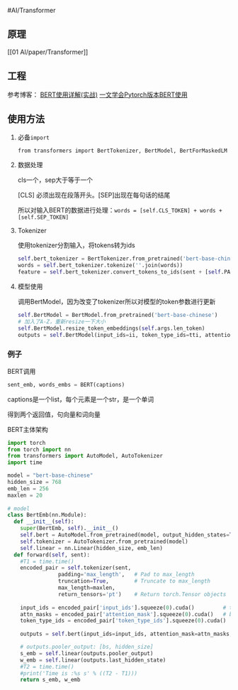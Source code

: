 #AI/Transformer  


## 原理

[[01 AI/paper/Transformer]]



## 工程

参考博客：
[BERT使用详解(实战)](https://www.jianshu.com/p/bfd0148b292e)
[一文学会Pytorch版本BERT使用](https://zhuanlan.zhihu.com/p/113639892?ivk_sa=1024320u)

## 使用方法
1. 必备`import`
	
	`from transformers import BertTokenizer, BertModel, BertForMaskedLM`


2. 数据处理
	
	cls一个，sep大于等于一个
	
	[CLS] 必须出现在段落开头。[SEP]出现在每句话的结尾
	
	所以对输入BERT的数据进行处理：`words = [self.CLS_TOKEN] + words + [self.SEP_TOKEN]`


3. Tokenizer
	
	使用tokenizer分割输入，将tokens转为ids
	
	```python
	self.bert_tokenizer = BertTokenizer.from_pretrained('bert-base-chinese') 
	words = self.bert_tokenizer.tokenize(''.join(words)) 
	feature = self.bert_tokenizer.convert_tokens_to_ids(sent + [self.PAD_TOKEN for _ in range(max_sent_len - len(sent))])
	```



4. 模型使用

   调用BertModel，因为改变了tokenizer所以对模型的token参数进行更新

   ```python
   self.BertModel = BertModel.from_pretrained('bert-base-chinese') 
   # 加入了A-Z，重新resize一下大小 
   self.BertModel.resize_token_embeddings(self.args.len_token)  
   outputs = self.BertModel(input_ids=ii, token_type_ids=tti, attention_mask=am)
   ```


### 例子
BERT调用

```python
sent_emb, words_embs = BERT(captions)
```

captions是一个list，每个元素是一个str，是一个单词

得到两个返回值，句向量和词向量

BERT主体架构

```python
import torch
from torch import nn
from transformers import AutoModel, AutoTokenizer
import time

model = "bert-base-chinese"
hidden_size = 768
emb_len = 256
maxlen = 20
        
# model
class BertEmb(nn.Module):
  def __init__(self):
    super(BertEmb, self).__init__()
    self.bert = AutoModel.from_pretrained(model, output_hidden_states=True, return_dict=True)
    self.tokenizer = AutoTokenizer.from_pretrained(model)
    self.linear = nn.Linear(hidden_size, emb_len) 
  def forward(self, sent):
    #T1 = time.time()
    encoded_pair = self.tokenizer(sent,
                padding='max_length',   # Pad to max_length
                truncation=True,        # Truncate to max_length
                max_length=maxlen,  
                return_tensors='pt')    # Return torch.Tensor objects
                
    input_ids = encoded_pair['input_ids'].squeeze(0).cuda()         # tensor of token ids
    attn_masks = encoded_pair['attention_mask'].squeeze(0).cuda()   # binary tensor with "0" for padded values and "1" for the other values
    token_type_ids = encoded_pair['token_type_ids'].squeeze(0).cuda()  # binary tensor with "0" for the 1st sentence tokens & "1" for the 2nd sentence tokens
    
    outputs = self.bert(input_ids=input_ids, attention_mask=attn_masks, token_type_ids=token_type_ids) 

    # outputs.pooler_output: [bs, hidden_size]
    s_emb = self.linear(outputs.pooler_output)  
    w_emb = self.linear(outputs.last_hidden_state)
    #T2 = time.time()
    #print('Time is :%s s' % ((T2 - T1)))
    return s_emb, w_emb
```


